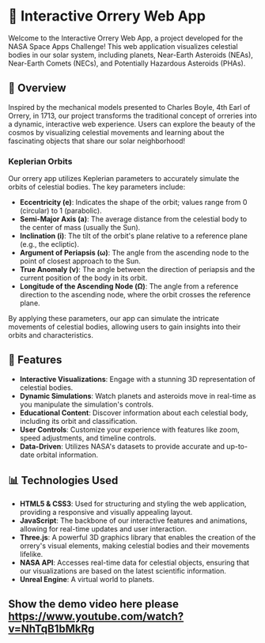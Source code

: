# 🌌 Interactive Orrery Web App

Welcome to the Interactive Orrery Web App, a project developed for the NASA Space Apps Challenge! This web application visualizes celestial bodies in our solar system, including planets, Near-Earth Asteroids (NEAs), Near-Earth Comets (NECs), and Potentially Hazardous Asteroids (PHAs).

## 🚀 Overview

Inspired by the mechanical models presented to Charles Boyle, 4th Earl of Orrery, in 1713, our project transforms the traditional concept of orreries into a dynamic, interactive web experience. Users can explore the beauty of the cosmos by visualizing celestial movements and learning about the fascinating objects that share our solar neighborhood!

### Keplerian Orbits

Our orrery app utilizes Keplerian parameters to accurately simulate the orbits of celestial bodies. The key parameters include:

- **Eccentricity (e)**: Indicates the shape of the orbit; values range from 0 (circular) to 1 (parabolic).
- **Semi-Major Axis (a)**: The average distance from the celestial body to the center of mass (usually the Sun).
- **Inclination (i)**: The tilt of the orbit's plane relative to a reference plane (e.g., the ecliptic).
- **Argument of Periapsis (ω)**: The angle from the ascending node to the point of closest approach to the Sun.
- **True Anomaly (ν)**: The angle between the direction of periapsis and the current position of the body in its orbit.
- **Longitude of the Ascending Node (Ω)**: The angle from a reference direction to the ascending node, where the orbit crosses the reference plane.

By applying these parameters, our app can simulate the intricate movements of celestial bodies, allowing users to gain insights into their orbits and characteristics.

## 🌟 Features

- **Interactive Visualizations**: Engage with a stunning 3D representation of celestial bodies.
- **Dynamic Simulations**: Watch planets and asteroids move in real-time as you manipulate the simulation's controls.
- **Educational Content**: Discover information about each celestial body, including its orbit and classification.
- **User Controls**: Customize your experience with features like zoom, speed adjustments, and timeline controls.
- **Data-Driven**: Utilizes NASA's datasets to provide accurate and up-to-date orbital information.

## 📊 Technologies Used

- **HTML5 & CSS3**: Used for structuring and styling the web application, providing a responsive and visually appealing layout.
- **JavaScript**: The backbone of our interactive features and animations, allowing for real-time updates and user interaction.
- **Three.js**: A powerful 3D graphics library that enables the creation of the orrery's visual elements, making celestial bodies and their movements lifelike.
- **NASA API**: Accesses real-time data for celestial objects, ensuring that our visualizations are based on the latest scientific information.
- **Unreal Engine**: A virtual world to planets.

## Show the demo video here please  https://www.youtube.com/watch?v=NhTqB1bMkRg
